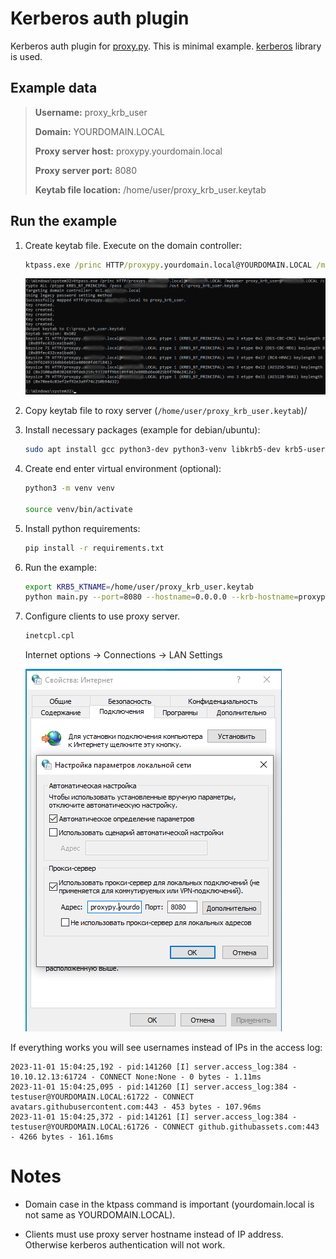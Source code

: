# Kerberos auth plugin

Kerberos auth plugin for [proxy.py](https://github.com/abhinavsingh/proxy.py/tree/develop). This is minimal example. [kerberos](https://github.com/apple/ccs-pykerberos) library is used.

## Example data

> **Username:** proxy_krb_user
>
> **Domain:** YOURDOMAIN.LOCAL
>
> **Proxy server host:** proxypy.yourdomain.local
>
> **Proxy server port:** 8080
>
> **Keytab file location:** /home/user/proxy_krb_user.keytab

## Run the example

1. Create keytab file. Execute on the domain controller:

    ```cmd
    ktpass.exe /princ HTTP/proxypy.yourdomain.local@YOURDOMAIN.LOCAL /mapuser proxy_krb_user@YOURDOMAIN.LOCAL /crypto ALL /ptype KRB5_NT_PRINCIPAL /pass p@ssword /out C:\proxy_krb_user.keytab
    ```

    ![keytab_gen](images/keytab_gen.png)

2. Copy keytab file to roxy server (`/home/user/proxy_krb_user.keytab`)/

3. Install necessary packages (example for debian/ubuntu):

    ```bash
    sudo apt install gcc python3-dev python3-venv libkrb5-dev krb5-user
    ```

4. Create end enter virtual environment (optional):

    ```bash
    python3 -m venv venv

    source venv/bin/activate
    ```

5. Install python requirements:

    ```bash
    pip install -r requirements.txt
    ```

5. Run the example:

    ```bash
    export KRB5_KTNAME=/home/user/proxy_krb_user.keytab
    python main.py --port=8080 --hostname=0.0.0.0 --krb-hostname=proxypy.yourdomain.local
    ```

6. Configure clients to use proxy server.

    ```cmd
    inetcpl.cpl
    ```

    Internet options → Connections → LAN Settings

    ![inet_cfg](images/inet_cfg.png)


If everything works you will see usernames instead of IPs in the access log:

```
2023-11-01 15:04:25,192 - pid:141260 [I] server.access_log:384 - 10.10.12.13:61724 - CONNECT None:None - 0 bytes - 1.11ms
2023-11-01 15:04:25,095 - pid:141260 [I] server.access_log:384 - testuser@YOURDOMAIN.LOCAL:61722 - CONNECT avatars.githubusercontent.com:443 - 453 bytes - 107.96ms
2023-11-01 15:04:25,372 - pid:141261 [I] server.access_log:384 - testuser@YOURDOMAIN.LOCAL:61726 - CONNECT github.githubassets.com:443 - 4266 bytes - 161.16ms
```

# Notes

* Domain case in the ktpass command is important (yourdomain.local is not same as YOURDOMAIN.LOCAL).

* Clients must use proxy server hostname instead of IP address. Otherwise kerberos authentication will not work.
